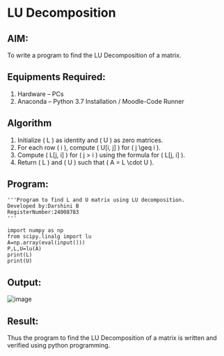 # LU Decomposition 

## AIM:
To write a program to find the LU Decomposition of a matrix.

## Equipments Required:
1. Hardware – PCs
2. Anaconda – Python 3.7 Installation / Moodle-Code Runner

## Algorithm
1. Initialize \( L \) as identity and \( U \) as zero matrices.
2. For each row \( i \), compute \( U[i, j] \) for \( j \geq i \).
3. Compute \( L[j, i] \) for \( j > i \) using the formula for \( L[j, i] \).
4. Return \( L \) and \( U \) such that \( A = L \cdot U \).


## Program:
```
'''Program to find L and U matrix using LU decomposition.
Developed by:Darshini B 
RegisterNumber:24008783
'''

import numpy as np
from scipy.linalg import lu
A=np.array(eval(input()))
P,L,U=lu(A)
print(L)
print(U)
```
## Output:
![image](https://github.com/user-attachments/assets/1e901939-cb6f-4d5a-a84b-b5b5d5677f1b)

## Result:
Thus the program to find the LU Decomposition of a matrix is written and verified using python programming.

